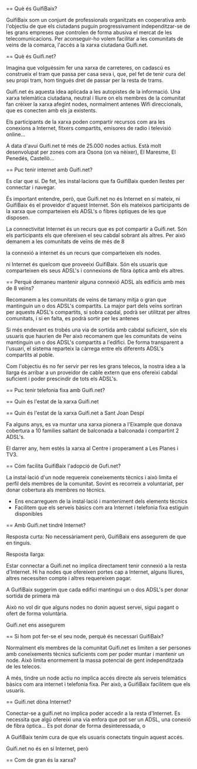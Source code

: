 

== Què és GuifiBaix?

GuifiBaix som un conjunt de professionals organitzats en cooperativa
amb l'objectiu de que els ciutadans puguin progressivament
independitzar-se de les grans empreses que controlen
de forma abusiva el mercat de les telecomunicacions.
Per aconseguir-ho volem facilitar
a les comunitats de veins de la comarca,
l'accés a la xarxa ciutadana Guifi.net.


== Què és Guifi.net?

Imagina que volguèssim fer una xarxa de carreteres,
on cadascú es construeix el tram que passa per casa seva
i, que, pel fet de tenir cura del seu propi tram, hom tingués
dret de passar per la resta de trams.

Guifi.net és aquesta idea aplicada a les autopistes de la informació.
Una xarxa telemàtica ciutadana, neutral i lliure
on els membres de la comunitat fan crèixer la xarxa
afegint nodes, normalment antenes Wifi direccionals,
que es conecten amb els ja existents.

Els participants de la xarxa poden compartir recursos com ara
les conexions a Internet,
fitxers compartits,
emisores de radio i televisió online...

A data d'avui Guifi.net té més de 25.000 nodes actius.
Està molt desenvolupat per zones com ara 
Osona (on va nèixer), El Maresme, El Penedés, Castellò...

== Puc tenir internet amb Guifi.net?

Es clar que sí.
De fet, les instal·lacions que fa GuifiBaix queden llestes per connectar i navegar.

És important entendre, però, que
Guifi.net no és Internet en sí mateix,
ni GuifiBaix és el proveidor d'aquest Internet.
Són els mateixos participants de la xarxa que comparteixen els ADSL's o fibres òptiques de les que disposen.

La connectivitat Internet és un recurs que es pot compartir a Guifi.net.
Són els participants els que ofereixen el seu cabdal sobrant als altres.
Per aixó demanem a les comunitats de veïns de més de 8 

la connexió a internet és un recurs que comparteixen els nodes.

ni Internet és quelcom que proveeixi GuifiBaix.
Són els usuaris que comparteixen els seus ADSL's i connexions de fibra òptica amb els altres.

== Perquè demaneu mantenir alguna connexió ADSL als edificis amb mes de 8 veïns?

Recomanem a les comunitats de veins de tamany mitja o gran que mantinguin
un o dos ADSL's compartits.
La major part dels veïns sortiran per aquests ADSL's compartits,
si sobra capdal, podrà ser utilitzat per altres comunitats,
i si en falta, es podrà sortir per les antenes

Si més endevant es trobés una via de sortida amb cabdal suficient,
són els usuaris que haurien de 
Per això recomanem que les comunitats de veins mantinguin un o dos ADSL's compartits a l'edifici.
De forma transparent a l'usuari, el sistema reparteix la càrrega entre els diferents
ADSL's compartits al poble.

Com l'objectiu és no fer servir per res les grans telecos,
la nostra idea a la llarga és arribar a un proveidor de cable extern
que ens ofereixi cabdal suficient i poder prescindir de tots els ADSL's.


== Puc tenir telefonia fixa amb Guifi.net?


== Quin és l'estat de la xarxa Guifi.net



== Quin és l'estat de la xarxa Guifi.net a Sant Joan Despí

Fa alguns anys, es va muntar una xarxa pionera a l'Eixample
que donava cobertura a 10 families saltant de balconada a balconada
i compartint 2 ADSL's.

El darrer any, hem estés la xarxa al Centre i properament a Les Planes i TV3.


== Cóm facilita GuifiBaix l'adopció de Gufi.net?

La instal·lació d'un node requereix coneixements tècnics
i això limita el perfil dels membres de la comunitat.
Sovint es recorreix a voluntariat, per donar cobertura als membres no tècnics.


- Ens encarreguem de la instal·lació i manteniment dels elements tècnics
- Facilitem que els serveis bàsics com ara Internet i telefonia fixa estiguin disponibles







== Amb Guifi.net tindré Internet?

Resposta curta: No necessàriament però, GuifiBaix ens assegurem de que en tinguis.

Resposta llarga:

Estar connectar a Guifi.net no implica directament tenir connexió a la resta d'Internet.
Hi ha nodes que ofereixen portes cap a Internet, 
alguns lliures, altres necessiten compte i altres requereixen pagar.

A GuifiBaix suggerim que cada edifici mantingui un o dos ADSL's
per donar sortida de primera mà



Això no vol dir que alguns nodes no donin aquest servei, sigui pagant o ofert de forma voluntària.

Guifi.net ens assegurem


== Si hom pot fer-se el seu node, perquè és necessari GuifiBaix?


Normalment els membres de la comunitat Guifi.net es limiten a ser
persones amb coneixements tècnics suficients com per poder muntar i mantenir un node.
Això limita enormement la massa potencial de gent independitzada de les telecos.

A més, tindre un node actiu no implica accés directe als serveis telemàtics
bàsics com ara internet i telefonia fixa.
Per això, a GuifiBaix facilitem que els usuaris.


== Guifi.net dòna Internet?

Conectar-se a guifi.net no implica poder accedir a la resta d'Internet.
Es necessita que algú ofereixi una via enfora
que pot ser un ADSL, una conexió de fibra òptica...
Es pot donar de forma desinteressada, o 

A GuifiBaix tenim cura de que els usuaris conectats tinguin aquest accés.

Guifi.net no és en sí Internet, però 

== Com de gran és la xarxa?






